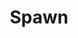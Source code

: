 ---
title: Spawn
issue: 50A
issue_nr: 50
full_title: Choices
subtitle: ''
story_arc: ''
crossover: ''
variant: A
publisher: Image Comics
creators: 
  - Todd McFarlane
release_date: Jun 1996
release_year: 1996
genre:
  - Action
  - Adventure
  - Crime
  - Fantasy
  - Horror
  - Science Fiction
  - Super-Heroes
  - Thriller
format: Comic
pages: 32
signed_by: Greg Capullo
price: 7.50
---
